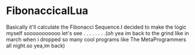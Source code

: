# FibonaccicalLua
Basically it'll calculate the Fibonacci Sequence.I decided to make the logic myself sooooooooooo let's see . . . . . . . .(oh yea im back to the grind like in march when i dropped so many cool programs like The MetaProgrammers all night.so yea,im back)

